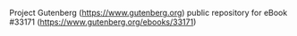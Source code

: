 Project Gutenberg (https://www.gutenberg.org) public repository for eBook #33171 (https://www.gutenberg.org/ebooks/33171)
